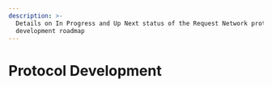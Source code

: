 ```yaml
---
description: >-
  Details on In Progress and Up Next status of the Request Network protocol
  development roadmap
---
```


# Protocol Development

